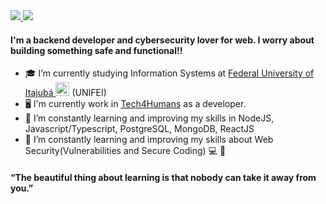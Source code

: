 <a href="mailto:carlossouzash@gmail.com" target="_blank">
<img src="https://img.shields.io/badge/Gmail-D14836?style=for-the-badge&logo=gmail&logoColor=white" />
</a>
<a href="https://www.linkedin.com/in/carloshenriquesouzasilva/" target="_blank">
<img src="https://img.shields.io/badge/LinkedIn-0077B5?style=for-the-badge&logo=linkedin&logoColor=white" />
</a>

#### I'm a backend developer and cybersecurity lover for web. I worry about building something safe and functional!!
 
- 🎓 I’m currently studying Information Systems at [Federal University of Itajubá <img alt="Brazil Flag" title="Brazil" src="https://cdn.staticaly.com/gh/hjnilsson/country-flags/master/svg/br.svg" width="22">](https://en.unifei.edu.br/) (UNIFEI)
- 🖥 I'm currently work in [Tech4Humans](https://www.tech4h.com.br) as a developer.
- 📒 I’m constantly learning and improving my skills in NodeJS, Javascript/Typescript, PostgreSQL, MongoDB, ReactJS
- 📘 I’m constantly learning and improving my skills about Web Security(Vulnerabilities and Secure Coding) 💻 🔐 

#### “The beautiful thing about learning is that nobody can take it away from you.”
